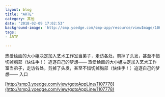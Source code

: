 ```yaml
---
layout: blog
title: "ARTE"
category: 其他
date: "2018-02-09 17:02:53"
background-image: 'http://smp.yoedge.com/smp-app/resource/viewImage/1001188appline.png'
tags:
- ARTE

---
```

热爱绘画的大小姐决定加入艺术工作室当弟子，走访各处，剪掉了头发，甚至不惜切掉胸部（快住手！）追逐自己的梦想——
热爱绘画的大小姐决定加入艺术工作室当弟子，走访各处，剪掉了头发，甚至不惜切掉胸部（快住手！）追逐自己的梦想——
入口

[http://smp3.yoedge.com/view/gotoAppLine/1107778](http://smp3.yoedge.com/view/gotoAppLine/1107778)

        
